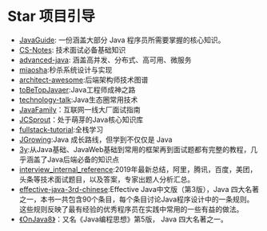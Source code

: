 # Star 项目引导
- [JavaGuide](): 一份涵盖大部分 Java 程序员所需要掌握的核心知识。
- [CS-Notes](): 技术面试必备基础知识
- [advanced-java](): 涵盖高并发、分布式、高可用、微服务
- [miaosha]():秒杀系统设计与实现
- [architect-awesome]():后端架构师技术图谱
- [toBeTopJavaer]():Java工程师成神之路
- [technology-talk]():Java生态圈常用技术
- [JavaFamily]()：互联网一线大厂面试指南
- [JCSprout]()：处于萌芽的Java核心知识库
- [fullstack-tutorial]():全栈学习
- [JGrowing]():Java 成长路线，但学到不仅仅是 Java
- [3y]():从Java基础、JavaWeb基础到常用的框架再到面试题都有完整的教程，几乎涵盖了Java后端必备的知识点
- [interview_internal_reference]():2019年最新总结，阿里，腾讯，百度，美团，头条等技术面试题目，以及答案，专家出题人分析汇总。
- [effective-java-3rd-chinese]():Effective Java中文版（第3版），Java 四大名著之一，本书一共包含90个条目，每个条目讨论Java程序设计中的一条规则。这些规则反映了最有经验的优秀程序员在实践中常用的一些有益的做法。
- [《OnJava8》]()：又名《Java编程思想》第5版， Java 四大名著之一。
